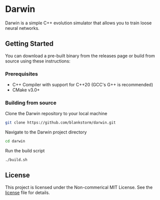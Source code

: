 # Darwin

Darwin is a simple C++ evolution simulator that allows you to train loose neural networks.

## Getting Started

You can download a pre-built binary from the releases page or build from source using these instructions:

### Prerequisites

- C++ Compiler with support for C++20 (GCC's G++ is recommended)
- CMake v3.0+

### Building from source

Clone the Darwin repository to your local machine

```bash
git clone https://github.com/blankstorm/darwin.git
```

Navigate to the Darwin project directory

```bash
cd darwin
```

Run the build script

```bash
./build.sh
```

## License

This project is licensed under the Non-commerical MIT License. See the [license](license) file for details.